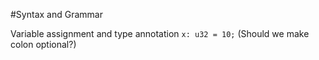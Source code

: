 #Syntax and Grammar

Variable assignment and type annotation
``` x: u32 = 10; ```
(Should we make colon optional?)
